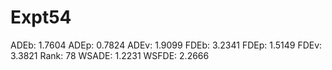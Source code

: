 # Expt54

ADEb: 1.7604
ADEp: 0.7824
ADEv: 1.9099
FDEb: 3.2341
FDEp: 1.5149
FDEv: 3.3821
Rank: 78
WSADE: 1.2231
WSFDE: 2.2666